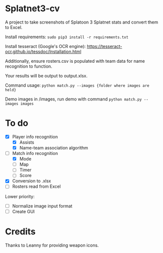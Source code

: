 # Splatnet3-cv
 A project to take screenshots of Splatoon 3 Splatnet stats and convert them to Excel.
 
 Install requirements: `sudo pip3 install -r requirements.txt`

 Install tesseract (Google's OCR engine): https://tesseract-ocr.github.io/tessdoc/Installation.html
 
 Additionally, ensure rosters.csv is populated with team data for name recognition to function.
 
 Your results will be output to output.xlsx.
 
 Command usage: `python match.py --images {folder where images are held}`
 
 Demo images in /images, run demo with command `python match.py --images images`
 
# To do
  - [X] Player info recognition
    - [X] Assists
    - [X] Name-team association algorithm
  - [ ] Match info recognition
    - [X] Mode
    - [ ] Map
    - [ ] Timer
    - [ ] Score
  - [X] Conversion to .xlsx
  - [ ] Rosters read from Excel
 
 Lower priority:
 
  - [ ] Normalize image input format
  - [ ] Create GUI

# Credits
 Thanks to Leanny for providing weapon icons.
